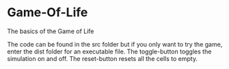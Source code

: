 # Game-Of-Life
The basics of the Game of Life

The code can be found in the src folder but if you only want to try the game, enter the dist folder for an executable file.
The toggle-button toggles the simulation on and off. The reset-button resets all the cells to empty.
